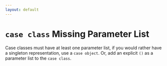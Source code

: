 ```yaml
---
layout: default
---
```


`case class` Missing Parameter List
===================================
Case classes must have at least one parameter list, if you would rather have a
singleton representation, use a `case object`.  Or, add an explicit `()` as a
parameter list to the `case class`.
